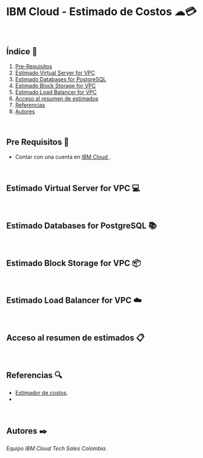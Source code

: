 # IBM Cloud - Estimado de Costos ☁💳
<br />

## Índice  📰
1. [Pre-Requisitos](#Pre-Requisitos-pencil)
2. [Estimado Virtual Server for VPC](#Estimado-Virtual-Server-for-VPC-computer)
3. [Estimado Databases for PostgreSQL](#Estimado-Databases-for-PostgreSQL-books)
4. [Estimado Block Storage for VPC](#Estimado-Block-Storage-for-VPC-package)
5. [Estimado Load Balancer for VPC](#Estimado-Load-Balancer-for-VPC-cloud)
6. [Acceso al resumen de estimados](#Acceso-al-resumen-de-estimados-clipboard)
7. [Referencias](#Referencias-mag)
8. [Autores](#Autores-black_nib)
<br />

## Pre Requisitos :pencil:
* Contar con una cuenta en <a href="https://cloud.ibm.com/"> IBM Cloud </a>.
<br />

## Estimado Virtual Server for VPC :computer:
<br />

## Estimado Databases for PostgreSQL :books:
<br />

## Estimado Block Storage for VPC :package:
<br />

## Estimado Load Balancer for VPC :cloud:
<br />

## Acceso al resumen de estimados :clipboard:
<br />

## Referencias :mag:
* <a href="https://cloud.ibm.com/estimator/review">Estimador de costos</a>.
* 
<br />

## Autores :black_nib:
Equipo *IBM Cloud Tech Sales Colombia*.
<br />

